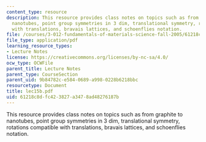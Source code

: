 ```yaml
---
content_type: resource
description: This resource provides class notes on topics such as from graphite to
  nanotubes, point group symmetries in 3 dim, translational symmetry, rotations compatible
  with translations, bravais lattices, and schoenflies notation.
file: /courses/3-012-fundamentals-of-materials-science-fall-2005/61218c8dfc423827a3478ad48276187b_lec15b.pdf
file_type: application/pdf
learning_resource_types:
- Lecture Notes
license: https://creativecommons.org/licenses/by-nc-sa/4.0/
ocw_type: OCWFile
parent_title: Lecture Notes
parent_type: CourseSection
parent_uid: 9b84782c-e584-0689-a998-0228b6218bbc
resourcetype: Document
title: lec15b.pdf
uid: 61218c8d-fc42-3827-a347-8ad48276187b
---
```

This resource provides class notes on topics such as from graphite to nanotubes, point group symmetries in 3 dim, translational symmetry, rotations compatible with translations, bravais lattices, and schoenflies notation.